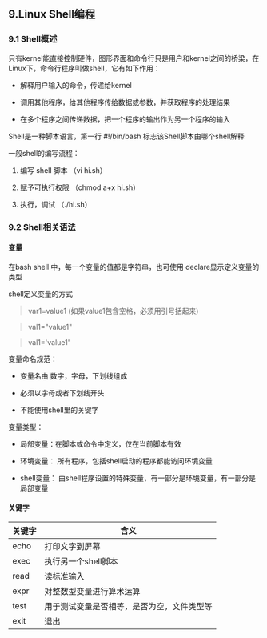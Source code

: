 ## 9.Linux Shell编程

### 9.1 Shell概述

只有kernel能直接控制硬件，图形界面和命令行只是用户和kernel之间的桥梁，在Linux下，命令行程序叫做shell，它有如下作用：

* 解释用户输入的命令，传递给kernel

* 调用其他程序，给其他程序传给数据或参数，并获取程序的处理结果

* 在多个程序之间传递数据，把一个程序的输出作为另一个程序的输入

Shell是一种脚本语言，第一行 #!/bin/bash 标志该Shell脚本由哪个shell解释

一般shell的编写流程：

1. 编写 shell 脚本 （vi hi.sh）

2. 赋予可执行权限 （chmod a+x hi.sh）

3. 执行，调试 （./hi.sh）

### 9.2 Shell相关语法

#### 变量

在bash shell 中，每一个变量的值都是字符串，也可使用 declare显示定义变量的类型

shell定义变量的方式

> var1=value1 (如果value1包含空格，必须用引号括起来)

> val1="value1"

> val1='value1'

变量命名规范：

* 变量名由 数字，字母，下划线组成

* 必须以字母或者下划线开头

* 不能使用shell里的关键字


变量类型：

* 局部变量：在脚本或命令中定义，仅在当前脚本有效

* 环境变量： 所有程序，包括shell启动的程序都能访问环境变量

* shell变量： 由shell程序设置的特殊变量，有一部分是环境变量，有一部分是局部变量

#### 关键字

|关键字|含义|
|------|------|
|echo|打印文字到屏幕|
|exec|执行另一个shell脚本|
|read|读标准输入|
|expr|对整数型变量进行算术运算|
|test|用于测试变量是否相等，是否为空，文件类型等|
|exit|退出|

